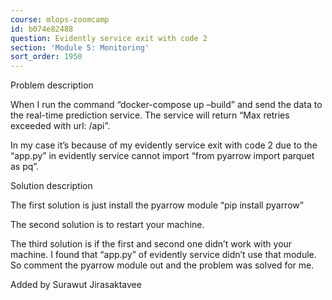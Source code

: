 ```yaml
---
course: mlops-zoomcamp
id: b074e82488
question: Evidently service exit with code 2
section: 'Module 5: Monitoring'
sort_order: 1950
---
```


Problem description

When I run the command “docker-compose up –build” and send the data to the real-time prediction service. The service will return “Max retries exceeded with url: /api”.

In my case it’s because of my evidently service exit with code 2 due to the “app.py” in evidently service cannot import “from pyarrow import parquet as pq”.

Solution description

The first solution is just install the pyarrow module “pip install pyarrow”

The second solution is to restart your machine.

The third solution is if the first and second one didn’t work with your machine. I found that “app.py” of evidently service didn’t use that module. So comment the pyarrow module out and the problem was solved for me.

Added by Surawut Jirasaktavee

